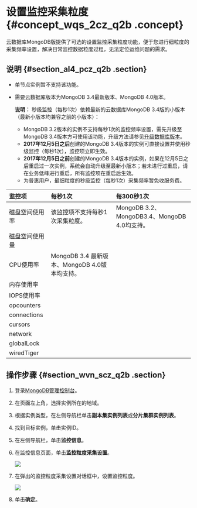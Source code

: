 # 设置监控采集粒度 {#concept_wqs_2cz_q2b .concept}

云数据库MongoDB版提供了可选的设置监控采集粒度功能，便于您进行细粒度的采集频率设置，解决日常监控数据粒度过粗，无法定位运维问题的需求。

## 说明 {#section_al4_pcz_q2b .section}

-   单节点实例暂不支持该功能。
-   需要云数据库版本为MongoDB 3.4最新版本、MongoDB 4.0版本。

    **说明：** 秒级监控（每秒1次）依赖最新的云数据库MongoDB 3.4版的小版本（最新小版本均兼容之前的小版本）：

    -   MongoDB 3.2版本的实例不支持每秒1次的监控频率设置，需先升级至MongoDB 3.4版本方可使用该功能，升级方法请参见[升级数据库版本](intl.zh-CN/用户指南/实例管理/升级数据库版本.md#)。
    -   **2017年12月5日之后**创建的MongoDB 3.4版本的实例可直接设置并使用秒级监控（每秒1次），监控项立即生效。
    -   **2017年12月5日之前**创建的MongoDB 3.4版本的实例，如果在12月5日之后重启过一次实例，系统会自动升级至最新小版本；若未进行过重启，请在业务低峰进行重启，所有监控项在重启后生效。
    -   为普惠用户，最细粒度的秒级监控（每秒1次）采集频率暂免收服务费。

|监控项|每秒1次|每300秒1次|
|:--|:---|:------|
|磁盘空间使用率|该监控项不支持每秒1次采集粒度。|MongoDB 3.2、MongoDB3.4、MongoDB 4.0均支持。|
|磁盘空间使用量|
|CPU使用率|MongoDB 3.4 最新版本、MongoDB 4.0版本均支持。|
|内存使用率|
|IOPS使用率|
|opcounters|
|connections|
|cursors|
|network|
|globalLock|
|wiredTiger|

## 操作步骤 {#section_wvn_scz_q2b .section}

1.  登录[MongoDB管理控制台](https://mongodb.console.aliyun.com/#/mongodb/list)。
2.  在页面左上角，选择实例所在的地域。
3.  根据实例类型，在左侧导航栏单击**副本集实例列表**或**分片集群实例列表**。
4.  找到目标实例，单击实例ID。
5.  在左侧导航栏，单击**监控信息**。
6.  在监控信息页面，单击**监控粒度采集设置**。

    ![](http://static-aliyun-doc.oss-cn-hangzhou.aliyuncs.com/assets/img/6735/15477745848599_zh-CN.png)

7.  在弹出的监控粒度采集设置对话框中，设置监控粒度。

    ![](http://static-aliyun-doc.oss-cn-hangzhou.aliyuncs.com/assets/img/6735/15477745848600_zh-CN.png)

8.  单击**确定**。


